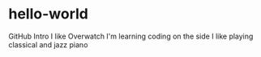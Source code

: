 # hello-world
GitHub Intro
I like Overwatch
I'm learning coding on the side
I like playing classical and jazz piano
